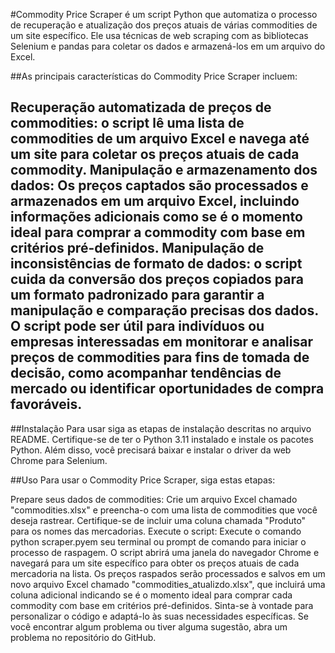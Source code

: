 #Commodity Price Scraper
é um script Python que automatiza o processo de recuperação e atualização dos preços atuais de várias commodities de um site específico. Ele usa técnicas de web scraping com as bibliotecas Selenium e pandas para coletar os dados e armazená-los em um arquivo do Excel.

##As principais características do Commodity Price Scraper incluem:

Recuperação automatizada de preços de commodities: o script lê uma lista de commodities de um arquivo Excel e navega até um site para coletar os preços atuais de cada commodity.
Manipulação e armazenamento dos dados: Os preços captados são processados 
e armazenados em um arquivo Excel, incluindo informações adicionais como se é o momento ideal para comprar a commodity com base em critérios pré-definidos.
Manipulação de inconsistências de formato de dados: o script cuida da conversão dos preços copiados para um formato padronizado para garantir a manipulação e comparação precisas dos dados.
O script pode ser útil para indivíduos ou empresas interessadas em monitorar e analisar preços de commodities para fins de tomada de decisão, como acompanhar tendências de mercado ou identificar oportunidades de compra favoráveis.
---
##Instalação
Para usar siga as etapas de instalação descritas no arquivo README. Certifique-se de ter o Python 3.11 instalado e instale os pacotes Python. Além disso, você precisará baixar e instalar o driver da web Chrome para Selenium.

##Uso
Para usar o Commodity Price Scraper, siga estas etapas:

Prepare seus dados de commodities: Crie um arquivo Excel chamado "commodities.xlsx" e preencha-o com uma lista de commodities que você deseja rastrear. Certifique-se de incluir uma coluna chamada "Produto" para os nomes das mercadorias.
Execute o script: Execute o comando python scraper.pyem seu terminal ou prompt de comando para iniciar o processo de raspagem.
O script abrirá uma janela do navegador Chrome e navegará para um site específico para obter os preços atuais de cada mercadoria na lista.
Os preços raspados serão processados e salvos em um novo arquivo Excel chamado "commodities_atualizdo.xlsx", que incluirá uma coluna adicional indicando se é o momento ideal para comprar cada commodity com base em critérios pré-definidos.
Sinta-se à vontade para personalizar o código e adaptá-lo às suas necessidades específicas. Se você encontrar algum problema ou tiver alguma sugestão, abra um problema no repositório do GitHub.


